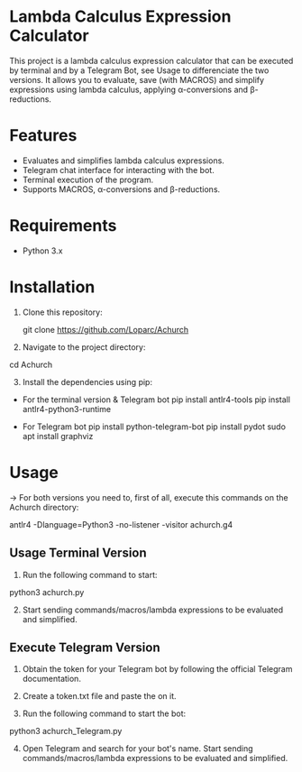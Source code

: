 # Lambda Calculus Expression Calculator

This project is a lambda calculus expression calculator that can be executed by terminal and by a Telegram Bot, see Usage to differenciate the two versions. It allows you to evaluate, save (with MACROS) and simplify expressions using lambda calculus, applying α-conversions and β-reductions.


# Features

- Evaluates and simplifies lambda calculus expressions.
- Telegram chat interface for interacting with the bot.
- Terminal execution of the program.
- Supports MACROS, α-conversions and β-reductions.


# Requirements

- Python 3.x


# Installation

1. Clone this repository:

   git clone https://github.com/Loparc/Achurch


2. Navigate to the project directory:

cd Achurch

3. Install the dependencies using pip:

- For the terminal version & Telegram bot
pip install antlr4-tools
pip install antlr4-python3-runtime

- For Telegram bot
pip install python-telegram-bot
pip install pydot
sudo apt install graphviz


# Usage

-> For both versions you need to, first of all, execute this commands on the Achurch directory:

antlr4 -Dlanguage=Python3 -no-listener -visitor achurch.g4

## Usage Terminal Version

1. Run the following command to start:

python3 achurch.py

2. Start sending commands/macros/lambda expressions to be evaluated and simplified.

## Execute Telegram Version

1. Obtain the token for your Telegram bot by following the official Telegram documentation.

2. Create a token.txt file and paste the <TOKEN> on it.

3. Run the following command to start the bot:

python3 achurch_Telegram.py

4. Open Telegram and search for your bot's name. Start sending commands/macros/lambda expressions to be evaluated and simplified.